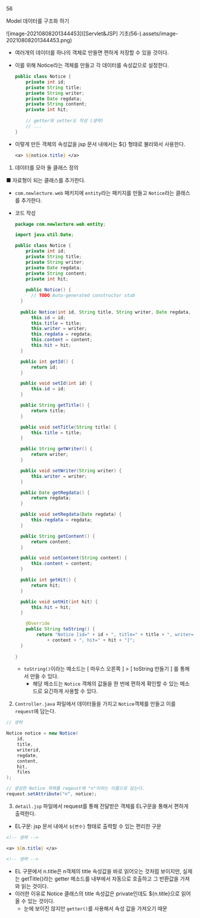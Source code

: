 56

Model 데이터를 구조화 하기



![image-20210808201344453]([Servlet&JSP] 기초(56-).assets/image-20210808201344453.png)

* 여러개의 데이터를 하나의 객체로 만들면 편하게 저장할 수 있을 것이다.

* 이를 위해 Notice라는 객체를 만들고 각 데이터를 속성값으로 설정한다.

  ```java
  public class Notice {
      private int id;
      private String title;
      private String writer;
      private Date regdata;
      private String content;
      private int hit;
      
      // getter와 setter도 작성 (생략)
      // ...
  }
  ```

    

* 이렇게 만든 객체의 속성값을 jsp 문서 내에서는 ${} 형태로 불러와서 사용한다.

  ```jsp
  <a> ${notice.title} </a>
  ```

  

1) 데이터를 모아 둘 클래스 정의

■ 자료형이 되는 클래스를 추가한다.

* `com.newlecture.web` 패키지에 `entity`라는 패키지를 만들고 `Notice`라는 클래스를 추가한다.

* 코드 작성

  ```java
  package com.newlecture.web.entity;
  
  import java.util.Date;
  
  public class Notice {	
      private int id;
      private String title;
      private String writer;
      private Date regdata;
      private String content;
      private int hit;
      
      public Notice() {
  		// TODO Auto-generated constructor stub
  	}
      
  	public Notice(int id, String title, String writer, Date regdata, String content, int hit) {
  		this.id = id;
  		this.title = title;
  		this.writer = writer;
  		this.regdata = regdata;
  		this.content = content;
  		this.hit = hit;
  	}
  
  	public int getId() {
  		return id;
  	}
  
  	public void setId(int id) {
  		this.id = id;
  	}
  
  	public String getTitle() {
  		return title;
  	}
  
  	public void setTitle(String title) {
  		this.title = title;
  	}
  
  	public String getWriter() {
  		return writer;
  	}
  
  	public void setWriter(String writer) {
  		this.writer = writer;
  	}
  
  	public Date getRegdata() {
  		return regdata;
  	}
  
  	public void setRegdata(Date regdata) {
  		this.regdata = regdata;
  	}
  
  	public String getContent() {
  		return content;
  	}
  
  	public void setContent(String content) {
  		this.content = content;
  	}
  
  	public int getHit() {
  		return hit;
  	}
  
  	public void setHit(int hit) {
  		this.hit = hit;
  	}
  
      @Override
      public String toString() {
          return "Notice [id=" + id + ", title=" + title + ", writer=" + writer + ", regdata=" + regdata + ", content="
              + content + ", hit=" + hit + "]";
  	}
      
  }
  ```

  * `toString()`이라는 메소드는 [ 마우스 오른쪽 ] \> [ toString 만들기 ] 를 통해서 만들 수 있다. 
    * 해당 메소드는 `Notice` 객체의 값들을 한 번에 편하게 확인할 수 있는 메소드로 요긴하게 사용할 수 있다. 



2) `Controller.java` 파일에서 데이터들을 가지고 `Notice`객체를 만들고 이를 `request`에 담는다.

```java
// 생략

Notice notice = new Notice(
    id,
    title,
    writerid,
    regdate,
    content,
    hit,
    files
);

// 생성한 Notice 객체를 reqeust에 "n"이라는 이름으로 담는다.
request.setAttribute("n", notice);
```

  

3) `detail.jsp` 파일에서 request를 통해 전달받은 객체를 EL구문을 통해서 편하게 출력한다.

* EL구문: jsp 문서 내에서 `${변수}` 형태로 출력할 수 있는 편리한 구문 

```jsp
<!-- 생략 -->

<a> ${n.title} </a>

<!-- 생략 -->
```

* EL 구문에서 n.title은 n객체의 title 속성값을 바로 읽어오는 것처럼 보이지만, 실제는 getTitle()라는 getter 메소드를 내부에서 자동으로 호출하고 그 반환값을 가져와 읽는 것이다.
* 이러한 이유로 Notice 클래스의 title 속성값은 private인데도 ${n.title}으로 읽어올 수 있는 것이다.
  * 눈에 보이진 않지만 `getter()`를 사용해서 속성 값을 가져오기 때문

